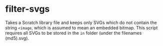 # filter-svgs

Takes a Scratch library file and keeps only SVGs which do not contain the string `<image`, which is assumed to mean an embedded bitmap. This script requires all SVGs to be stored in the `in` folder (under the filenames (md5).svg).
